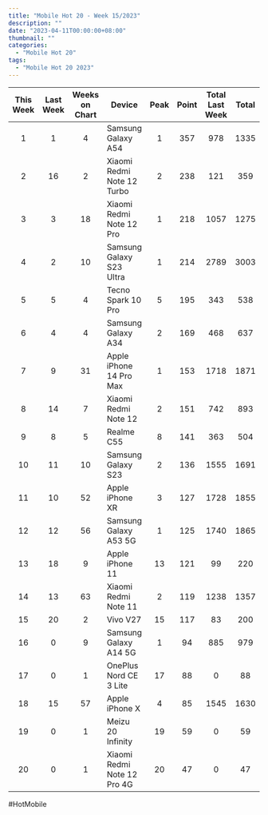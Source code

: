 ```yaml
---
title: "Mobile Hot 20 - Week 15/2023"
description: ""
date: "2023-04-11T00:00:00+08:00"
thumbnail: ""
categories:
  - "Mobile Hot 20"
tags:
  - "Mobile Hot 20 2023"
---
```

<!--more-->
|This Week|Last Week|Weeks on Chart|Device|Peak|Point|Total Last Week|Total|
|:----:|:----:|:----:|----|:----:|:----:|:----:|:----:|
|1|1|4|Samsung Galaxy A54|1|357|978|1335|
|2|16|2|Xiaomi Redmi Note 12 Turbo|2|238|121|359|
|3|3|18|Xiaomi Redmi Note 12 Pro|1|218|1057|1275|
|4|2|10|Samsung Galaxy S23 Ultra|1|214|2789|3003|
|5|5|4|Tecno Spark 10 Pro|5|195|343|538|
|6|4|4|Samsung Galaxy A34|2|169|468|637|
|7|9|31|Apple iPhone 14 Pro Max|1|153|1718|1871|
|8|14|7|Xiaomi Redmi Note 12|2|151|742|893|
|9|8|5|Realme C55|8|141|363|504|
|10|11|10|Samsung Galaxy S23|2|136|1555|1691|
|11|10|52|Apple iPhone XR|3|127|1728|1855|
|12|12|56|Samsung Galaxy A53 5G|1|125|1740|1865|
|13|18|9|Apple iPhone 11|13|121|99|220|
|14|13|63|Xiaomi Redmi Note 11|2|119|1238|1357|
|15|20|2|Vivo V27|15|117|83|200|
|16|0|9|Samsung Galaxy A14 5G|1|94|885|979|
|17|0|1|OnePlus Nord CE 3 Lite|17|88|0|88|
|18|15|57|Apple iPhone X|4|85|1545|1630|
|19|0|1|Meizu 20 Infinity|19|59|0|59|
|20|0|1|Xiaomi Redmi Note 12 Pro 4G|20|47|0|47|

#HotMobile